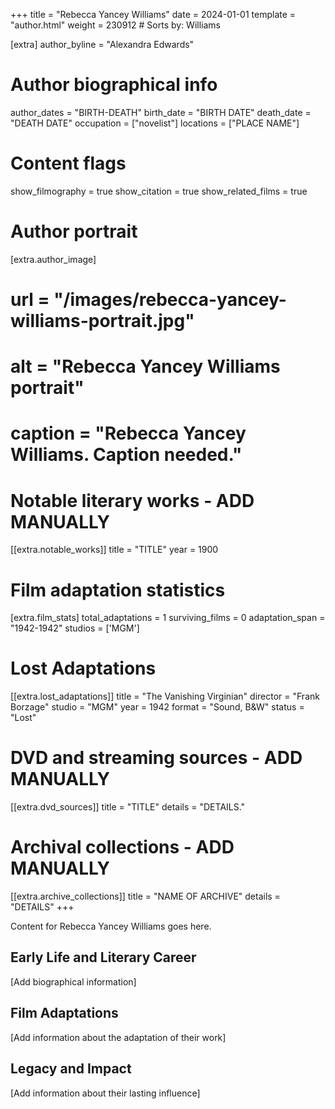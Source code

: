 +++
title = "Rebecca Yancey Williams"
date = 2024-01-01
template = "author.html"
weight = 230912  # Sorts by: Williams


[extra]
author_byline = "Alexandra Edwards"

# Author biographical info
author_dates = "BIRTH-DEATH"
birth_date = "BIRTH DATE"
death_date = "DEATH DATE"
occupation = ["novelist"]
locations = ["PLACE NAME"]

# Content flags
show_filmography = true
show_citation = true
show_related_films = true

# Author portrait
[extra.author_image]
# url = "/images/rebecca-yancey-williams-portrait.jpg"
# alt = "Rebecca Yancey Williams portrait"
# caption = "Rebecca Yancey Williams. Caption needed."

# Notable literary works - ADD MANUALLY
[[extra.notable_works]]
title = "TITLE"
year = 1900

# Film adaptation statistics
[extra.film_stats]
total_adaptations = 1
surviving_films = 0
adaptation_span = "1942-1942"
studios = ['MGM']
# Lost Adaptations
[[extra.lost_adaptations]]
title = "The Vanishing Virginian"
director = "Frank Borzage"
studio = "MGM"
year = 1942
format = "Sound, B&W"
status = "Lost"


# DVD and streaming sources - ADD MANUALLY
[[extra.dvd_sources]]
title = "TITLE"
details = "DETAILS."

# Archival collections - ADD MANUALLY
[[extra.archive_collections]]
title = "NAME OF ARCHIVE"
details = "DETAILS"
+++

Content for Rebecca Yancey Williams goes here. 

## Early Life and Literary Career

[Add biographical information]

## Film Adaptations

[Add information about the adaptation of their work]

## Legacy and Impact

[Add information about their lasting influence]

